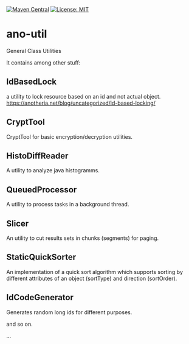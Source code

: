 [![Maven Central](https://maven-badges.herokuapp.com/maven-central/net.anotheria/ano-util/badge.svg)](https://maven-badges.herokuapp.com/maven-central/net.anotheria/ano-util)
[![License: MIT](https://img.shields.io/badge/License-MIT-green.svg)](https://opensource.org/licenses/MIT)


# ano-util
General Class Utilities

It contains among other stuff:

## IdBasedLock 
a utility to lock resource based on an id and not actual object.
https://anotheria.net/blog/uncategorized/id-based-locking/

## CryptTool 
CryptTool for basic encryption/decryption utilities.

## HistoDiffReader
A utility to analyze java histogramms.

## QueuedProcessor
A utility to process tasks in a background thread.

## Slicer
An utility to cut results sets in chunks (segments) for paging.

## StaticQuickSorter
An implementation of a quick sort algorithm which supports sorting by different attributes of an object (sortType) and direction (sortOrder).

## IdCodeGenerator
Generates random long ids for different purposes.

and so on.


...
